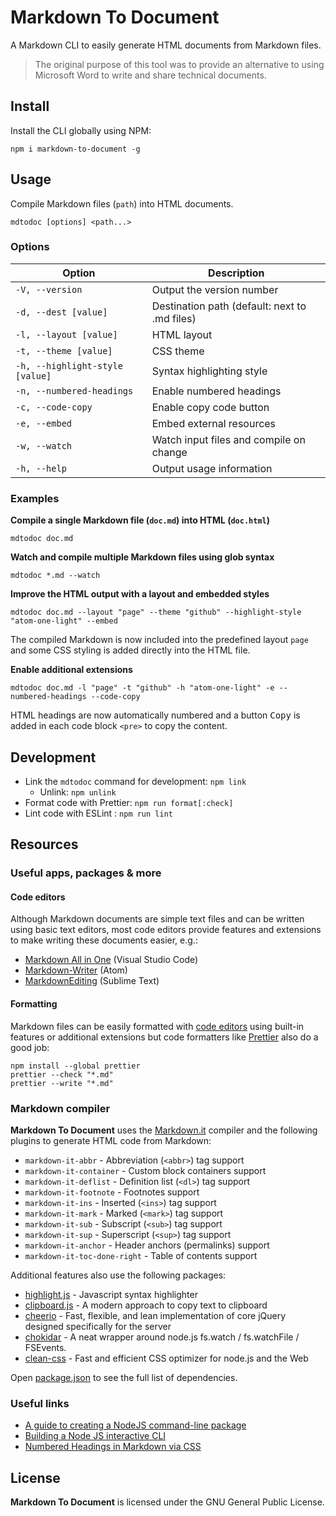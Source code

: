 # Markdown To Document

A Markdown CLI to easily generate HTML documents from Markdown files.

> The original purpose of this tool was to provide an alternative to using
> Microsoft Word to write and share technical documents.

## Install

Install the CLI globally using NPM:

```shell
npm i markdown-to-document -g
```

## Usage

Compile Markdown files (`path`) into HTML documents.

```shell
mdtodoc [options] <path...>
```

### Options

| Option                          | Description                                   |
| ------------------------------- | --------------------------------------------- |
| `-V, --version`                 | Output the version number                     |
| `-d, --dest [value]`            | Destination path (default: next to .md files) |
| `-l, --layout [value]`          | HTML layout                                   |
| `-t, --theme [value]`           | CSS theme                                     |
| `-h, --highlight-style [value]` | Syntax highlighting style                     |
| `-n, --numbered-headings`       | Enable numbered headings                      |
| `-c, --code-copy`               | Enable copy code button                       |
| `-e, --embed`                   | Embed external resources                      |
| `-w, --watch`                   | Watch input files and compile on change       |
| `-h, --help`                    | Output usage information                      |

### Examples

**Compile a single Markdown file (`doc.md`) into HTML (`doc.html`)**

```shell
mdtodoc doc.md
```

**Watch and compile multiple Markdown files using glob syntax**

```shell
mdtodoc *.md --watch
```

**Improve the HTML output with a layout and embedded styles**

```shell
mdtodoc doc.md --layout "page" --theme "github" --highlight-style "atom-one-light" --embed
```

The compiled Markdown is now included into the predefined layout `page`
and some CSS styling is added directly into the HTML file.

**Enable additional extensions**

```shell
mdtodoc doc.md -l "page" -t "github" -h "atom-one-light" -e --numbered-headings --code-copy
```

HTML headings are now automatically numbered and a button <kbd>Copy</kbd>
is added in each code block `<pre>` to copy the content.

## Development

- Link the `mdtodoc` command for development: `npm link`
  - Unlink: `npm unlink`
- Format code with Prettier: `npm run format[:check]`
- Lint code with ESLint : `npm run lint`

## Resources

### Useful apps, packages & more

#### Code editors

Although Markdown documents are simple text files and can be written using
basic text editors, most code editors provide features and extensions to make
writing these documents easier, e.g.:

- [Markdown All in One](https://marketplace.visualstudio.com/items?itemName=yzhang.markdown-all-in-one)
  (Visual Studio Code)
- [Markdown-Writer](https://atom.io/packages/markdown-writer) (Atom)
- [Markdown​Editing](https://packagecontrol.io/packages/MarkdownEditing) (Sublime Text)

#### Formatting

Markdown files can be easily formatted with [code editors](#code-editors)
using built-in features or additional extensions but code formatters like
[Prettier](https://prettier.io/) also do a good job:

```shell
npm install --global prettier
prettier --check "*.md"
prettier --write "*.md"
```

### Markdown compiler

**Markdown To Document** uses the [Markdown.it](https://github.com/markdown-it/markdown-it)
compiler and the following plugins to generate HTML code from Markdown:

- `markdown-it-abbr` - Abbreviation (`<abbr>`) tag support
- `markdown-it-container` - Custom block containers support
- `markdown-it-deflist` - Definition list (`<dl>`) tag support
- `markdown-it-footnote` - Footnotes support
- `markdown-it-ins` - Inserted (`<ins>`) tag support
- `markdown-it-mark` - Marked (`<mark>`) tag support
- `markdown-it-sub` - Subscript (`<sub>`) tag support
- `markdown-it-sup` - Superscript (`<sup>`) tag support
- `markdown-it-anchor` - Header anchors (permalinks) support
- `markdown-it-toc-done-right` - Table of contents support

Additional features also use the following packages:

- [highlight.js](https://highlightjs.org/) - Javascript syntax highlighter
- [clipboard.js](https://clipboardjs.com/) - A modern approach to copy text to clipboard
- [cheerio](https://cheerio.js.org/) - Fast, flexible, and lean implementation of core
  jQuery designed specifically for the server
- [chokidar](https://github.com/paulmillr/chokidar) - A neat wrapper around node.js
  fs.watch / fs.watchFile / FSEvents.
- [clean-css](https://github.com/jakubpawlowicz/clean-css) - Fast and efficient
  CSS optimizer for node.js and the Web

Open [package.json](package.json) to see the full list of dependencies.

### Useful links

- [A guide to creating a NodeJS command-line package](https://medium.com/netscape/a-guide-to-create-a-nodejs-command-line-package-c2166ad0452e)
- [Building a Node JS interactive CLI](https://codeburst.io/building-a-node-js-interactive-cli-3cb80ed76c86)
- [Numbered Headings in Markdown via CSS](https://gist.github.com/patik/89ee6092c72a9e39950445c01598517a)

## License

**Markdown To Document** is licensed under the GNU General Public License.
